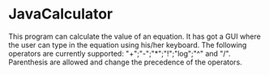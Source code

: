 # JavaCalculator
This program can calculate the value of an equation. It has got a GUI where the user can type in the equation using his/her keyboard. The following operators are currently supported: "+";"-";"*";"!";"log";"^" and "/". Parenthesis are allowed and change the precedence of the operators.
